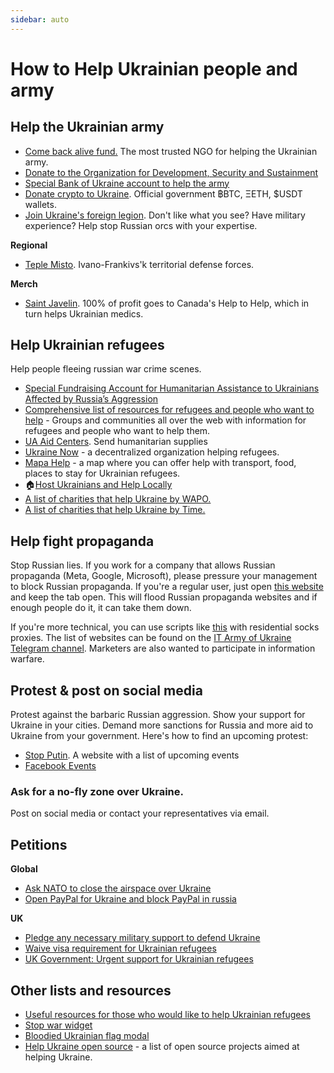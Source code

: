```yaml
---
sidebar: auto
---
```

# How to Help Ukrainian people and army
## Help the Ukrainian army

  - <a href="https://savelife.in.ua/en/donate/">Come back alive fund.</a> The most trusted NGO for helping the Ukrainian army.
  - [Donate to the Organization for Development, Security and Sustainment](https://odss.ee/blog/help-ukraine)
  - <a href="https://bank.gov.ua/en/news/all/natsionalniy-bank-vidkriv-spetsrahunok-dlya-zboru-koshtiv-na-potrebi-armiyi">Special Bank of Ukraine account to help the army</a>
  - <a href="https://twitter.com/Ukraine/status/1497594592438497282">Donate crypto to Ukraine</a>. Official government ฿BTC, ΞETH, $USDT wallets.
  - <a href="https://www.ukrinform.net/rubric-ato/3415272-how-to-join-international-legion-to-defend-ukraine-algorithm.html">Join Ukraine's foreign legion</a>. Don't like what you see? Have military experience? Help stop Russian orcs with your expertise.


**Regional**
- [Teple Misto](https://warm.if.ua/uk/projects/support_for_the_territorial_defense_forces). Ivano-Frankivs'k territorial defense forces.

**Merch**
- [Saint Javelin](https://www.saintjavelin.com/). 100% of profit goes to Canada's Help to Help, which in turn helps Ukrainian medics.

## Help Ukrainian refugees
Help people fleeing russian war crime scenes.
- [Special Fundraising Account for Humanitarian Assistance to Ukrainians Affected by Russia’s Aggression](https://bank.gov.ua/en/news/all/natsionalniy-bank-vidkriv-rahunok-dlya-gumanitarnoyi-dopomogi-ukrayintsyam-postrajdalim-vid-rosiyskoyi-agresiyi)
- <a href="https://docs.google.com/document/d/1OlZIz-72A2xI2uUOFE07L5ObQGP4JDcXZ2vdIs2P9BQ/edit#">Comprehensive list of resources for refugees and people who want to help</a> - Groups and communities all over the web with information for refugees and people who want to help them.
- [UA Aid Centers](https://ua-aid-centers.com/). Send humanitarian supplies
- <a href="https://www.ukrainenow.org/#googtrans(uk|en)">Ukraine Now</a> - a decentralized organization helping refugees.
- <a href="https://mapahelp.me/">Mapa Help</a> - a map where you can offer help with transport, food, places to stay for Ukrainian refugees.
- 🏠[Host Ukrainians and Help Locally](https://supportukrainenow.org/refuge-for-ukrainians)
- <a href="https://www.washingtonpost.com/world/2022/02/27/how-to-help-ukraine/">A list of charities that help Ukraine by WAPO.</a>
- <a href="https://time.com/6151353/how-to-help-ukraine-people/">A list of charities that help Ukraine by Time.</a>


## Help fight propaganda
Stop Russian lies. If you work for a company that allows Russian propaganda (Meta, Google, Microsoft), please pressure your management to block Russian propaganda. If you're a regular user, just open <a href="https://www.stop-russian-propaganda.com/">this website</a> and keep the tab open. This will flood Russian propaganda websites and if enough people do it, it can take them down.

If you're more technical, you can use scripts like <a href="https://github.com/MHProDev/MHDDoS">this</a> with residential socks proxies. The list of websites can be found on the <a href="https://t.me/itarmyofukraine2022">IT Army of Ukraine Telegram channel</a>. Marketers are also wanted to participate in information warfare.


## Protest & post on social media
Protest against the barbaric Russian aggression. Show your support for Ukraine in your cities. Demand more sanctions for Russia and more aid to Ukraine from your government.
Here's how to find an upcoming protest:
- [Stop Putin](https://www.stopputin.net/). A website with a list of upcoming events
- [Facebook Events](https://www.facebook.com/search/events/?q=ukraine)

### Ask for a no-fly zone over Ukraine.
Post on social media or contact your representatives via email.

## Petitions
**Global**
- <a href="https://www.openpetition.eu/petition/online/people-around-the-world-ask-nato-to-close-the-airspace-over-ukraine">Ask NATO to close the airspace over Ukraine</a>
- [Open PayPal for Ukraine and block PayPal in russia](https://chng.it/tdz6kyZxRs)

**UK**
- [Pledge any necessary military support to defend Ukraine](https://petition.parliament.uk/petitions/607314)
- [Waive visa requirement for Ukrainian refugees](https://petition.parliament.uk/petitions/609530)
- [UK Government: Urgent support for Ukrainian refugees](https://www.change.org/p/10downingstreet-urgent-support-for-ukrainian-refugees)

## Other lists and resources
- <a href="https://github.com/EU-UA-Help/ua-help">Useful resources for those who would like to help Ukrainian refugees</a>
- <a href="https://github.com/ukraine-not-war/stop-war">Stop war widget</a>
- <a href="https://github.com/hejny/Ukraine">Bloodied Ukrainian flag modal</a>
- <a href="https://github.com/petrussola/help-ukraine-open-source">Help Ukraine open source</a> - a list of open source projects aimed at helping Ukraine.
